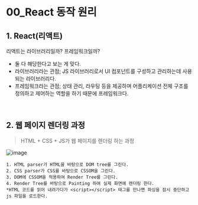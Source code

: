 # 00_React 동작 원리



## 1. React(리액트)

리액트는 라이브러리일까? 프레임워크일까?

- 둘 다 해당한다고 보는 게 맞다.
- 라이브러리라는 관점; JS 라이브러리로서 UI 컴포넌트를 구성하고 관리하는데 사용되는 라이브러리다.
- 프레임워크라는 관점; 상태 관리, 라우팅 등을 제공하며 어플리케이션 전체 구조를 정의하고 제어하는 역할을 하기 때문에 프레임워크다.

<br>

## 2. 웹 페이지 렌더링 과정

> HTML + CSS + JS가 웹 페이지를 렌더링 하는 과정

![image](https://github.com/siwon-park/cs-study-for-interview/assets/93081720/e0ac862b-c104-4cd0-8f77-cfb477aeee5a)

```
1. HTML parser가 HTML을 바탕으로 DOM tree를 그린다.
2. CSS parser가 CSS를 바탕으로 CSSOM을 그린다.
3. DOM에 CSSOM을 적용하여 Render Tree를 그린다.
4. Render Tree를 바탕으로 Painting 하여 실제 화면에 렌더링 한다.
*HTML 코드를 읽어 내려가다가 <script></script> 태그를 만나면 파싱을 잠시 중단하고 js 파일을 로드한다.
```

